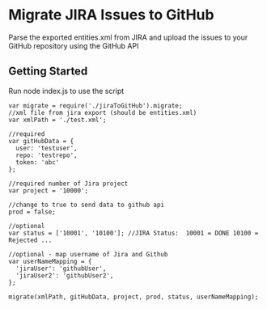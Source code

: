 # Migrate JIRA Issues to GitHub

Parse the exported entities.xml from JIRA and upload the issues to your GitHub repository using the GitHub API

## Getting Started

Run node index.js to use the script

```
var migrate = require('./jiraToGitHub').migrate;
//xml file from jira export (should be entities.xml)
var xmlPath = './test.xml';

//required
var gitHubData = {
  user: 'testuser',
  repo: 'testrepo',
  token: 'abc'
};

//required number of Jira project
var project = '10000';

//change to true to send data to github api
prod = false;

//optional 
var status = ['10001', '10100']; //JIRA Status:  10001 = DONE 10100 = Rejected ...

//optional - map username of Jira and Github
var userNameMapping = {
  'jiraUser': 'githubUser',
  'jiraUser2': 'githubUser2',
};

migrate(xmlPath, gitHubData, project, prod, status, userNameMapping);
```

